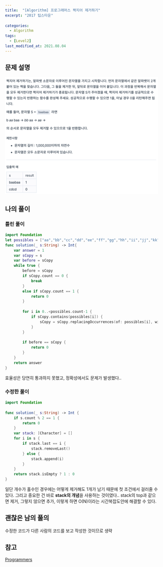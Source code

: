 ```yaml
---
title:  "[Algorithm] 프로그래머스 짝지어 제거하기"
excerpt: "2017 팁스타운"

categories:
  - Algorithm
tags:
  - [Level2]
last_modified_at: 2021.08.04
---
```

## 문제 설명

![8](/assets/images/Programmers/8.png)

## 나의 풀이
### 틀린 풀이
```swift
import Foundation
let possibles = ["aa","bb","cc","dd","ee","ff","gg","hh","ii","jj","kk","ll","mm","nn","oo","pp","qq","rr","ss","tt","uu","vv","ww","xx","yy","zz"]
func solution(_ s:String) -> Int{
    var answer = 1
    var sCopy = s
    var before = sCopy
    while true {
        before = sCopy
        if sCopy.count == 0 {
            break
        }
        else if sCopy.count == 1 {
            return 0
        }
        
        for i in 0..<possibles.count-1 {
            if sCopy.contains(possibles[i]) {
                sCopy = sCopy.replacingOccurrences(of: possibles[i], with: "")
            }
        }
        
        if before == sCopy {
            return 0
        }
    }
    return answer
}
```
효율성은 당연히 통과하지 못했고, 정확성에서도 문제가 발생했다..

### 수정한 풀이 
```swift
import Foundation

func solution(_ s:String) -> Int {
    if s.count % 2 == 1 {
        return 0
    }
    var stack: [Character] = []
    for i in s {
        if stack.last == i {
            stack.removeLast()
        } else {
            stack.append(i)
        }
    }
    return stack.isEmpty ? 1 : 0
}
```
일단 개수가 홀수인 경우에는 어떻게 제거해도 1개가 남기 때문에 첫 조건에서 걸러줄 수 있다. 
그리고 중요한 건 바로 **stack의 개념**을 사용하는 것이였다..
stack의 top과 같으면 제거, 그렇지 않으면 추가, 이렇게 하면 O(N)이라는 시간복잡도안에 해결할 수 있다. 

## 괜찮은 남의 풀의
수정한 코드가 다른 사람의 코드를 보고 작성한 것이므로 생략

## 참고
[Programmers](https://programmers.co.kr/learn/challenges)
